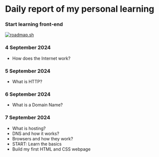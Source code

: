 # Daily report of my personal learning
### Start learning front-end
<a href="https://roadmap.sh"><img src="https://roadmap.sh/card/tall/66d762a8553501e3c3021ca0?variant=dark" alt="roadmap.sh"/></a>

### 4 September 2024
* How does the Internet work?
### 5 September 2024
* What is HTTP?
### 6 September 2024
* What is a Domain Name?
### 7 September 2024
* What is hosting?
* DNS and how it works?
* Browsers and how they work?
* START: Learn the basics
* Build my first HTML and CSS webpage
